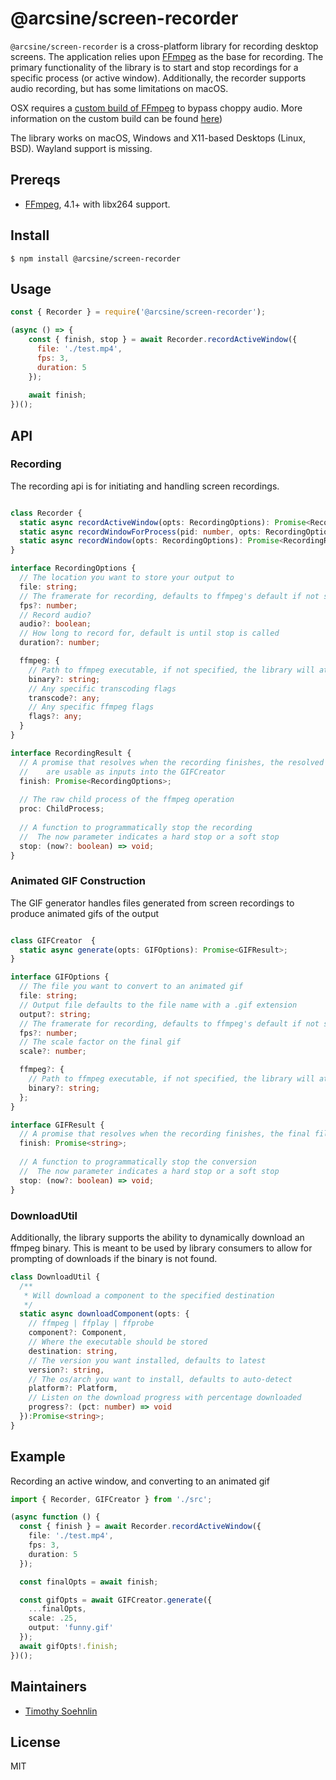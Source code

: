 # @arcsine/screen-recorder

`@arcsine/screen-recorder` is a cross-platform library for recording desktop screens. The application relies upon [FFmpeg](https://www.ffmpeg.org/) as the base for recording. The primary functionality of the library is to start and stop recordings for a specific process (or active window). Additionally, the recorder supports audio recording, but has some limitations on macOS.  

OSX requires a [custom build of FFmpeg](https://github.com/arciisine/vscode-chronicler/binaries/osx/ffmpeg) to bypass choppy audio.  More information on the custom build can be found [here](https://trac.ffmpeg.org/ticket/4513))

The library works on macOS, Windows and X11-based Desktops (Linux, BSD). Wayland support is missing.

## Prereqs

* [FFmpeg](https://www.ffmpeg.org/download.html), 4.1+ with libx264 support.

## Install

```
$ npm install @arcsine/screen-recorder
```

## Usage

```js
const { Recorder } = require('@arcsine/screen-recorder');

(async () => {
    const { finish, stop } = await Recorder.recordActiveWindow({
      file: './test.mp4',
      fps: 3,
      duration: 5
    });
    
    await finish;
})();
```

## API

### Recording

The recording api is for initiating and handling screen recordings.

```typescript

class Recorder {
  static async recordActiveWindow(opts: RecordingOptions): Promise<RecordingResult>;
  static async recordWindowForProcess(pid: number, opts: RecordingOptions): Promise<RecordingResult>;
  static async recordWindow(opts: RecordingOptions): Promise<RecordingResult>;
}

interface RecordingOptions {
  // The location you want to store your output to
  file: string;
  // The framerate for recording, defaults to ffmpeg's default if not specified
  fps?: number;
  // Record audio?
  audio?: boolean;
  // How long to record for, default is until stop is called
  duration?: number;

  ffmpeg: {
    // Path to ffmpeg executable, if not specified, the library will attempt to find it on the path
    binary?: string;
    // Any specific transcoding flags  
    transcode?: any;
    // Any specific ffmpeg flags
    flags?: any;
  }
}

interface RecordingResult {
  // A promise that resolves when the recording finishes, the resolved options are returned and 
  //    are usable as inputs into the GIFCreator
  finish: Promise<RecordingOptions>;
  
  // The raw child process of the ffmpeg operation
  proc: ChildProcess;
  
  // A function to programmatically stop the recording
  //  The now parameter indicates a hard stop or a soft stop
  stop: (now?: boolean) => void;
}
```



### Animated GIF Construction

The GIF generator handles files generated from screen recordings to produce animated gifs of the output

```typescript

class GIFCreator  {
  static async generate(opts: GIFOptions): Promise<GIFResult>;
}

interface GIFOptions {
  // The file you want to convert to an animated gif
  file: string;
  // Output file defaults to the file name with a .gif extension
  output?: string;  
  // The framerate for recording, defaults to ffmpeg's default if not specified
  fps?: number;
  // The scale factor on the final gif
  scale?: number;

  ffmpeg?: {
    // Path to ffmpeg executable, if not specified, the library will attempt to find it on the path
    binary?: string;
  };
}

interface GIFResult {
  // A promise that resolves when the recording finishes, the final filename is returned
  finish: Promise<string>;
  
  // A function to programmatically stop the conversion
  //  The now parameter indicates a hard stop or a soft stop
  stop: (now?: boolean) => void;
}
```

### DownloadUtil
Additionally, the library supports the ability to dynamically download an ffmpeg binary. This is meant to be used by library consumers to allow for 
prompting of downloads if the binary is not found.

```typescript
class DownloadUtil {
  /**
   * Will download a component to the specified destination 
   */
  static async downloadComponent(opts: {
    // ffmpeg | ffplay | ffprobe
    component?: Component,
    // Where the executable should be stored
    destination: string,
    // The version you want installed, defaults to latest
    version?: string,
    // The os/arch you want to install, defaults to auto-detect
    platform?: Platform,
    // Listen on the download progress with percentage downloaded
    progress?: (pct: number) => void
  }):Promise<string>;
}
```

## Example

Recording an active window, and converting to an animated gif

```typescript
import { Recorder, GIFCreator } from './src';

(async function () {
  const { finish } = await Recorder.recordActiveWindow({
    file: './test.mp4',
    fps: 3,
    duration: 5
  });

  const finalOpts = await finish;

  const gifOpts = await GIFCreator.generate({
    ...finalOpts,
    scale: .25,
    output: 'funny.gif'
  });
  await gifOpts!.finish;
})();

```

## Maintainers
- [Timothy Soehnlin](https://github.com/arciisine)

## License

MIT
